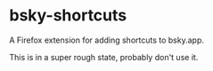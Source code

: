 # bsky-shortcuts 

A Firefox extension for adding shortcuts to bsky.app.

This is in a super rough state, probably don't use it.

